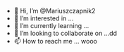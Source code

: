 - 👋 Hi, I’m @Mariuszczapnik2
- 👀 I’m interested in ...
- 🌱 I’m currently learning ...
- 💞️ I’m looking to collaborate on ...dd
- 📫 How to reach me ... wooo

<!---
Mariuszczapnik2/Mariuszczapnik2 is a ✨ special ✨ repository because its `README.md` (this file) appears on your GitHub profile.
You can click the Preview link to take a look at your changes.
--->
